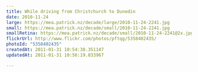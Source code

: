 ```yaml
---
title: While driving from Christchurch to Dunedin
date: 2010-11-24
large: https://mea.patrick.nz/decade/large/2010-11-24-2241.jpg
small: https://mea.patrick.nz/decade/small/2010-11-24-2241.jpg
smallRetina: https://mea.patrick.nz/decade/small/2010-11-24-2241@2x.jpg
flickrUrl: http://www.flickr.com/photos/pftqg/5358402435/
photoId: "5358402435"
createdAt: 2011-01-31 10:54:38.351147
updatedAt: 2011-01-31 10:56:19.833967

---
```


